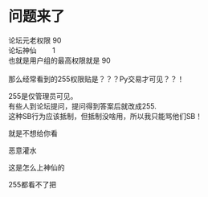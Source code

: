 # 问题来了


论坛元老权限 90<br />
论坛神仙&nbsp; &nbsp;&nbsp; &nbsp;&nbsp;&nbsp;1<br />
也就是用户组的最高权限就是 90<br />
<br />
那么经常看到的255权限贴是？？？Py交易才可见？？！

255是仅管理员可见。<br />
有些人到论坛提问，提问得到答案后就改成255.<br />
这种SB行为应该抵制，但抵制没啥用，所以我只能骂他们SB！<br />


就是不想给你看

恶意灌水　

这是怎么上神仙的

255都看不了把

